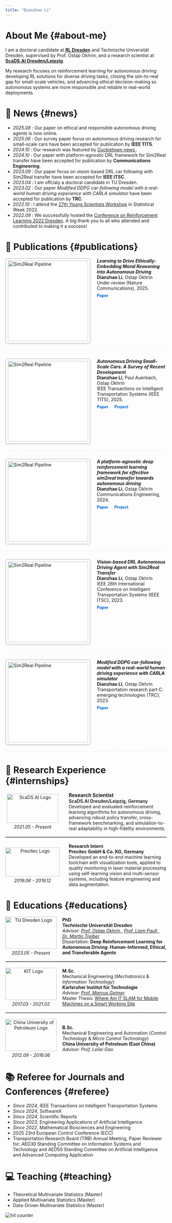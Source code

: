 ```yaml
---
title: "Dianzhao Li"
---
```


<style>

  
/* Publication entry with image on left by default */
.pub-entry {
  display: flex;
  flex-direction: row;
  gap: 20px;
  margin-bottom: 25px;
  align-items: flex-start;
  border-bottom: 1px dashed #e1e4e8;
  padding-bottom: 20px;
}

.pub-entry:last-of-type {
  border-bottom: none;
}

/* For right-aligned images (use class="pub-entry right") */
.pub-entry.right {
  flex-direction: row-reverse;
}

.pub-entry img {
  max-width: 250px !important;
  width: 250px !important;
  height: auto !important;
  border: 2px solid #d0d0d0 !important;
  border-radius: 6px !important;
  padding: 6px !important;
  background: #fff !important; 
  box-shadow: 0 2px 4px rgba(0,0,0,.08) !important;
  flex-shrink: 0;
}

.pub-text {
  flex-grow: 1;
}

.pub-links {
  margin-top: 5px;
}

.pub-links a {
  display: inline-block;
  margin-right: 15px;
  color: #0366d6;
  transition: color 0.2s;
  font-size: 0.9em;
  text-decoration: none;
  font-weight: 500; /* Make bolder */
}

.pub-links a:hover {
  color: #0056b3;
  text-decoration: underline;
}

.pub-links i {
  font-size: 1.1em;
}

@media (max-width: 650px) {
  .pub-entry, .pub-entry.right {
    flex-direction: column;
  }
}
</style>

# About Me {#about-me}

I am a doctoral candidate at <a href="https://rl-dresden.de/"><strong>RL Dresden</strong></a> and Technische Universität Dresden, supervised by Prof. Ostap Okhrin, and a research scientist at <a href="https://scads.ai/"><strong>ScaDS.AI Dresden/Leipzig</strong></a>.

My research focuses on reinforcement learning for autonomous driving: developing RL solutions for diverse driving tasks, closing the sim-to-real gap for small-scale vehicles, and advancing ethical decision-making so autonomous systems are more responsible and reliable in real-world deployments.


# 📰 News {#news}
- *2025.08* : Our paper on ethical and responsible autonomous driving agents is now online.
- *2025.06* : Our survey paper focus on autonomous driving research for small-scale cars have been accepted for publication by **IEEE TITS**.
- *2024.10* : Our research was featured by [Duckietown news ](https://contact.duckietown.com/duckietown-newsletter-update-october-2024?ecid=ACsprvtA3PlMo41ijBjESipUOlcj4-qu1bx0yEvcIOXGfqr5P8lQCALi5sh2ymNLrcsRbO3QA75s&utm_campaign=Mailing%20List&utm_medium=email&_hsenc=p2ANqtz-_6xVoHlLWkJ6aQZZvPXRu6d2v6IQfJHqDBHVq7NFg7Sfa73ClCYNeH44aSvyD2pwpb-b_DIRUZen7JB3hCqw0hGhzEapX_4p8dAmLBsKJANr7xj5M&_hsmi=328126945&utm_content=328126945&utm_source=hs_email).
- *2024.10* : Our paper with platform-agnostic DRL framework for Sim2Real transfer  have been accepted for publication by **Communications Engineering**.
- *2023.09* : Our paper focus on vision-based DRL car following with Sim2Real transfer have been accepted for **IEEE ITSC**.
- *2023.04* : I am offcialy a doctoral candidate in TU Dresden. 
- *2023.02* : Our paper *Modified DDPG car-following model with a real-world human driving experience with CARLA simulator* have been accepted for publication by **TRC**.
- *2022.10* : I attend the [27th Young Scientists Workshop](https://statistische-woche.de/en/startseite-en) in Statistical Week 2022.
- *2022.09* : We successfully hosted the [Conference on Reinforcement Learning 2022 Dresden](https://sites.google.com/view/rlconferencedresden/home). A big thank you to all who attended and contributed to making it a success!

# 📝 Publications {#publications}

<div class="pub-entry">
  <img src="/images/ethic.png" alt="Sim2Real Pipeline">
  <div class="pub-text">
    <span class="pub-title">
      <strong><em>Learning to Drive Ethically: Embedding Moral Reasoning into Autonomous Driving</em></strong>
    </span><br>
    <span><strong>Dianzhao Li</strong>, Ostap Okhrin</span><br>
    <span class="pub-venue">Under review (Nature Communications), 2025.</span>
    <div class="pub-links">
    <a href="https://arxiv.org/abs/2508.14926" target="_blank" title="Paper"><strong>Paper</strong></a>
    <a href="https://github.com/DailyL/EDRL" target="_blank" title="Code"><i class="fab fa-github"></i></a>
     </div>
  </div>
</div>



<div class="pub-entry">
  <img src="/images/survey.png" alt="Sim2Real Pipeline">
  <div class="pub-text">
    <span class="pub-title">
      <strong><em>Autonomous Driving Small-Scale Cars: A Survey of Recent Development</em></strong>
    </span><br>
    <span><strong>Dianzhao Li</strong>, Paul Auerbach, Ostap Okhrin</span><br>
    <span class="pub-venue">IEEE Transactions on Intelligent Transportation Systems (IEEE TITS), 2025.</span>
    <div class="pub-links">
    <a href="https://ieeexplore.ieee.org/abstract/document/11034663" target="_blank" title="Paper"><strong>Paper</strong></a>
    <a href="https://github.com/DailyL/small-scale-autonomous-cars" target="_blank" title="Project Page"><strong>Project</strong></a>
     </div>
  </div>
</div>


<div class="pub-entry">
  <img src="/images/ot.png" alt="Sim2Real Pipeline">
  <div class="pub-text">
    <span class="pub-title">
      <strong><em>A platform-agnostic deep reinforcement learning framework for effective sim2real transfer towards autonomous driving</em></strong>
    </span><br>
    <span><strong>Dianzhao Li</strong>, Ostap Okhrin</span><br>
    <span class="pub-venue">Communications Engineering, 2024.</span>
    <div class="pub-links">
      <a href="https://www.nature.com/articles/s44172-024-00292-3" target="_blank" title="Paper"><strong>Paper</strong></a>
      <a href="https://dailyl.github.io/sim2realVehicle.github.io/" target="_blank" title="Project Page"><strong>Project</strong></a>
      <a href="https://github.com/DailyL/Sim2Real_autonomous_vehicle" target="_blank" title="Code"><i class="fab fa-github"></i></a>
    </div>
  </div>
</div>


<div class="pub-entry">
  <img src="/images/cf_duckie.png" alt="Sim2Real Pipeline">
  <div class="pub-text">
    <span class="pub-title">
      <strong><em>Vision-based DRL Autonomous Driving Agent with Sim2Real Transfer</em></strong>
    </span><br>
    <span><strong>Dianzhao Li</strong>, Ostap Okhrin</span><br>
    <span class="pub-venue">IEEE 26th International Conference on Intelligent Transportation Systems (IEEE ITSC), 2023.</span>
    <div class="pub-links">
      <a href="https://ieeexplore.ieee.org/abstract/document/10422677" target="_blank" title="Paper"><strong>Paper</strong></a>
      <a href="https://github.com/DailyL/Sim2Real_autonomous_vehicle" target="_blank" title="Code"><i class="fab fa-github"></i></a>
    </div>
  </div>
</div>


<div class="pub-entry">
  <img src="/images/cf.png" alt="Sim2Real Pipeline">
  <div class="pub-text">
    <span class="pub-title">
      <strong><em>Modified DDPG car-following model with a real-world human driving experience with CARLA simulator</em></strong></a>
    </span><br>
    <span><strong>Dianzhao Li</strong>, Ostap Okhrin</span><br>
    <span class="pub-venue">Transportation research part C: emerging technologies (TRC), 2023.</span>
    <div class="pub-links">
      <a href="https://www.sciencedirect.com/science/article/pii/S0968090X22004004" target="_blank" title="Paper"><strong>Paper</strong></a>
      <a href="https://github.com/DailyL/Modified-DDPG-car-following-model" target="_blank" title="Code"><i class="fab fa-github"></i></a>
    </div>
  </div>
</div>




<!-- - ***[Learning to Drive Ethically: Embedding Moral Reasoning into Autonomous Driving](https://ieeexplore.ieee.org/abstract/document/11034663)*** <br>
  **Dianzhao Li**, Ostap Okhrin, under review, 2025. <br>

- ***[Autonomous Driving Small-Scale Cars: A Survey of Recent Development](https://ieeexplore.ieee.org/abstract/document/11034663)*** <br>
  **Dianzhao Li**, Paul Auerbach, Ostap Okhrin in *IEEE Transactions on Intelligent Transportation Systems* (**IEEE TITS**), 2025. <br>



- ***[A platform-agnostic deep reinforcement learning framework for effective sim2real transfer towards autonomous driving](https://www.nature.com/articles/s44172-024-00292-3)*** <br>
  **Dianzhao Li**, Ostap Okhrin in *Communications Engineering*, 2024. <br>

- ***[Vision-based DRL Autonomous Driving Agent with Sim2Real Transfer](https://ieeexplore.ieee.org/abstract/document/10422677)*** <br>
  **Dianzhao Li**, Ostap Okhrin in *IEEE 26th International Conference on Intelligent Transportation Systems* (**IEEE ITSC**), 2023. <br>

- ***[Modified DDPG car-following model with a real-world human driving experience with CARLA simulator](https://www.sciencedirect.com/science/article/pii/S0968090X22004004)*** <br>
  **Dianzhao Li**, Ostap Okhrin in *Transportation research part C: emerging technologies* (**TRC**), 2023. <br> -->

<!-- # 🎖 Honors and Awards {#honors-and-awards}
- *2021.10* Lorem ipsum dolor sit amet, consectetur adipiscing elit. Vivamus ornare aliquet ipsum, ac tempus justo dapibus sit amet. 
- *2021.09* Lorem ipsum dolor sit amet, consectetur adipiscing elit. Vivamus ornare aliquet ipsum, ac tempus justo dapibus sit amet. 
 -->

# 💼 Research Experience {#internships}

<div style="display:flex;align-items:center;gap:28px;margin-bottom:18px;">
  <div style="text-align:center;display:flex;flex-direction:column;justify-content:center;align-items:center;min-width:170px;">
    <img src="/images/logos/ScaDS.AI_Logo.png" alt="ScaDS.AI Logo" style="height:90px;width:160px;object-fit:contain;display:block;margin:auto;">
    <div style="font-size:1em;margin-top:4px;"><em>2021.05 - Present</em></div>
  </div>
  <div style="display:flex;flex-direction:column;justify-content:center;">
    <strong style="font-size:1.1em;">Research Scientist</strong>
    <span style="font-weight:600;">ScaDS.AI Dresden/Leipzig, Germany</span>
    Developed and evaluated reinforcement learning algorithms for autonomous driving, advancing robust policy transfer, cross-framework benchmarking, and simulation-to-real adaptability in high-fidelity environments.
  </div>
</div>

<hr style="border:0;border-bottom:1px dashed #e1e4e8;margin:18px 0;">

<div style="display:flex;align-items:center;gap:28px;margin-bottom:18px;">
  <div style="text-align:center;">
  <img src="/images/logos/precitec_kg_logo.jpeg" alt="Precitec Logo" style="height:90px;width:170px;object-fit:contain;display:block;margin:auto;">
    <div style="font-size:1em;margin-top:4px;"><em>2019.06 - 2019.12</em></div>
  </div>
  <div>
    <strong>Research Intern</strong><br>
    <strong>Precitec GmbH &amp; Co. KG, Germany</strong><br>
    Developed an end-to-end machine learning toolchain with visualization tools, applied to quality monitoring in laser material processing using self-learning vision and multi-sensor systems, including feature engineering and data augmentation.
  </div>
</div>

# 📖 Educations {#educations}

<div style="display:flex;align-items:center;gap:18px;margin-bottom:8px;">
  <div style="text-align:center;">
  <img src="/images/logos/TUD_Logo.svg" alt="TU Dresden Logo" style="height:100px;width:160px;object-fit:contain;display:block;margin:auto;">
    <div style="font-size:1em;margin-top:4px;"><em>2023.05 - Present</em></div>
  </div>
  <div>
    <strong>PhD</strong><br>
    <strong>Technische Universität Dresden</strong><br>
    <em>Advisor: <a href="https://tu-dresden.de/bu/verkehr/ivw/osv/die-professur/inhaber-in"> Prof. Ostap Okhrin </a></em>,  <em><a href="https://liampaull.ca/"> Prof. Liam Paull </a></em>, <em> <a href="https://www.mtreiber.de/"> Dr. Martin Treiber </a> </em><br>
    Dissertation: <strong>Deep Reinforcement Learning for Autonomous Driving: Human-Informed, Ethical, and Transferable Agents</strong>
  </div>
</div>

<hr style="border:0;border-bottom:1px dashed #e1e4e8;margin:18px 0;">

<div style="display:flex;align-items:center;gap:18px;margin-bottom:8px;">
  <div style="text-align:center;">
  <img src="/images/logos/Logo_KIT.svg" alt="KIT Logo" style="height:100px;width:160px;object-fit:contain;display:block;margin:auto;">
    <div style="font-size:1em;margin-top:4px;"><em>2017.03 - 2021.02</em></div>
  </div>
  <div>
    <strong>M.Sc.</strong><br>
    Mechanical Engineering (<em>Mechatronics</em> & <em>Information Technology</em>)<br>
    <strong>Karlsruher Institut für Technologie</strong><br>
    <em>Advisor: <a href="https://www.fast.kit.edu/mobima/mitarbeiter_Geimer.php"> Prof. Marcus Geimer </a></em><br>
    Master Thesis: <a href="https://www.mdpi.com/2624-8921/4/2/31">Where Am I? SLAM for Mobile Machines on a Smart Working Site</a>
  </div>
</div>

<hr style="border:0;border-bottom:1px dashed #e1e4e8;margin:18px 0;">

<div style="display:flex;align-items:center;gap:18px;margin-bottom:8px;">
  <div style="text-align:center;">
  <img src="/images/logos/UPC_logo.png" alt="China University of Petroleum Logo" style="height:100px;width:160px;object-fit:contain;display:block;margin:auto;">
    <div style="font-size:1em;margin-top:4px;"><em>2012.09 - 2016.06</em></div>
  </div>
  <div>
    <strong>B.Sc.</strong><br>
    Mechanical Engineering and Automation (<em>Control Technology</em> & <em>Micro Control Technology</em>)<br>
    <strong>China University of Petroleum (East China)</strong><br>
    <em>Advisor: Prof. Leilei Gao </em><br>
  </div>
</div>

# 📚 Referee for Journals and Conferences {#referee}
- *Since 2024*, IEEE Transactions on Intelligent Transportation Systems
- *Since 2024*, SoftwareX
- *Since 2024*, Scientific Reports
- *Since 2023*, Engineering Applications of Artificial Intelligence
- *Since 2022*, Mathematical Biosciences and Engineering
-  2025 23rd European Control Conference (ECC) 
- Transportation Research Board (TRB) Annual Meeting, Paper Reviewer for: AED30 Standing Committee on Information Systems and Technology and AED50 Standing Committee on Artificial Intelligence and Advanced Computing Application 





# 💻 Teaching {#teaching}
- Theoretical Multivariate Statistics (Master)
- Applied Multivariate Statistics (Master)
- Data-Driven Multivariate Statistics (Master)

<img src="https://counter5.optistats.ovh/private/freecounterstat.php?c=jz6qgzpza7cjpkfhd9uwumf9k5eu42tu" border="0" title="hit counter" alt="hit counter">